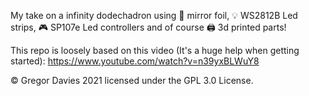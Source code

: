 My take on a infinity dodechadron using 🔲 mirror foil, 💡 WS2812B Led strips, 🎮 SP107e Led controllers and of course 🖨 3d printed parts!

This repo is loosely based on this video (It's a huge help when getting started):
https://www.youtube.com/watch?v=n39yxBLWuY8



© Gregor Davies 2021 licensed under the GPL 3.0 License.
